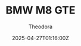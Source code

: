 ---
title: "BMW M8 GTE"
meta_title: ""
description: "BMW M8 GTE by Rollovers, ready to race!"
date: 2025-04-27T01:16:00Z
thumb: 6BtOtNy
mainimage: "LmqgCsP"
cargallery: ["rwVzF63"]
categories: ["Car"]
author: "Theodora"
tags: ["BMW", "GTE", "WEC", "IMSA", "2017", "Rollovers", "Germany"]
draft: false
link: https://modsfire.com/80IztS6JGWGC654
zipsize: "72 MB"
manu: BMW
logo2: m-sport
country: Germany
championship: WEC
year: "2017"
class: GTE
engine: BMW P63/1 V8
drivetrain: RWD
power: 500 bhp
torque: "600" 
mass: "1250"
speed: "280" 
gb: 6-Speed
accel: "- seconds"
creator: Rollovers
# creatorfull: First Studio Race
# creatorlink: https://patreon.com/c/firststudio
version: "-"
csp: "0.2.4"
carname: "BMW M8 GTE"
folder: "rollovers_m8_gte"
livery: "Included"
r2r: 0
host: "ModsFire"
---